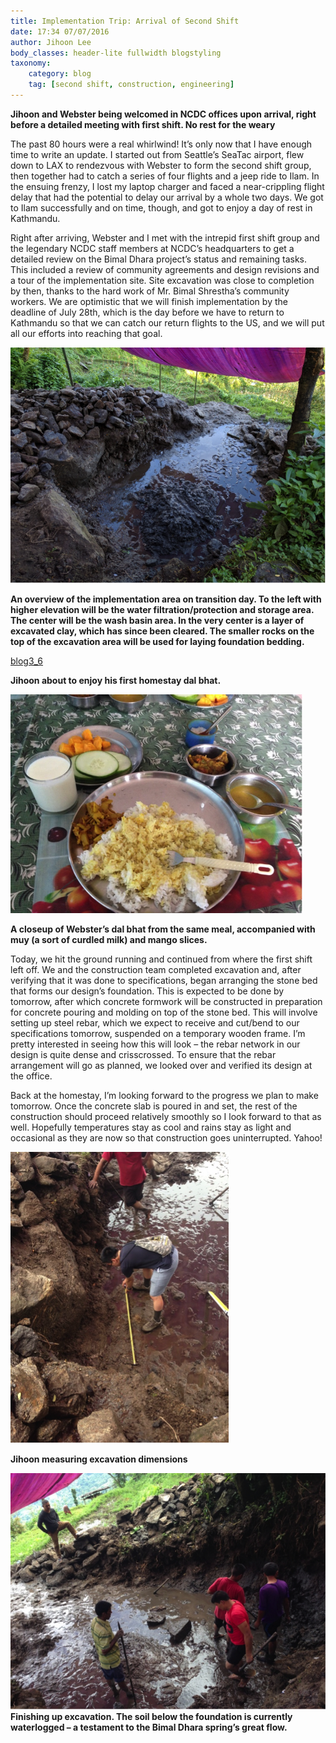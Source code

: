 ```yaml
---
title: Implementation Trip: Arrival of Second Shift
date: 17:34 07/07/2016
author: Jihoon Lee
body_classes: header-lite fullwidth blogstyling
taxonomy:
    category: blog
    tag: [second shift, construction, engineering]
---
```


<b>Jihoon and Webster being welcomed in NCDC offices upon arrival, right before a detailed meeting with first shift. No rest for the weary </b>

The past 80 hours were a real whirlwind! It’s only now that I have enough time to write an update. I started out from Seattle’s SeaTac airport, flew down to LAX to rendezvous with Webster to form the second shift group, then together had to catch a series of four flights and a jeep ride to Ilam. In the ensuing frenzy, I lost my laptop charger and faced a near-crippling flight delay that had the potential to delay our arrival by a whole two days. We got to Ilam successfully and on time, though, and got to enjoy a day of rest in Kathmandu.

Right after arriving, Webster and I met with the intrepid first shift group and the legendary NCDC staff members at NCDC’s headquarters to get a detailed review on the Bimal Dhara project’s status and remaining tasks. This included a review of community agreements and design revisions and a tour of the implementation site. Site excavation was close to completion by then, thanks to the hard work of Mr. Bimal Shrestha’s community workers. We are optimistic that we will finish implementation by the deadline of July 28th, which is the day before we have to return to Kathmandu so that we can catch our return flights to the US, and we will put all our efforts into reaching that goal.

![blog3_5](blog3_5.png)

<b>An overview of the implementation area on transition day. To the left with higher elevation will be the water filtration/protection and storage area. The center will be the wash basin area. In the very center is a layer of excavated clay, which has since been cleared. The smaller rocks on the top of the excavation area will be used for laying foundation bedding. </b>

[blog3_6](blog3_6.png)

<b>Jihoon about to enjoy his first homestay dal bhat. </b>

![blog3_7](blog3_7.png)

<b>A closeup of Webster’s dal bhat from the same meal, accompanied with muy (a sort of curdled milk) and mango slices.</b>

Today, we hit the ground running and continued from where the first shift left off. We and the construction team completed excavation and, after verifying that it was done to specifications, began arranging the stone bed that forms our design’s foundation. This is expected to be done by tomorrow, after which concrete formwork will be constructed in preparation for concrete pouring and molding on top of the stone bed. This will involve setting up steel rebar, which we expect to receive and cut/bend to our specifications tomorrow, suspended on a temporary wooden frame. I’m pretty interested in seeing how this will look – the rebar network in our design is quite dense and crisscrossed. To ensure that the rebar arrangement will go as planned, we looked over and verified its design at the office.

Back at the homestay, I’m looking forward to the progress we plan to make tomorrow. Once the concrete slab is poured in and set, the rest of the construction should proceed relatively smoothly so I look forward to that as well. Hopefully temperatures stay as cool and rains stay as light and occasional as they are now so that construction goes uninterrupted. Yahoo!

![blog3_8](blog3_8.png)

<b>Jihoon measuring excavation dimensions</b>

![blog3_9](blog3_9.png)
<b>Finishing up excavation. The soil below the foundation is currently waterlogged – a testament to the Bimal Dhara spring’s great flow.</b>
